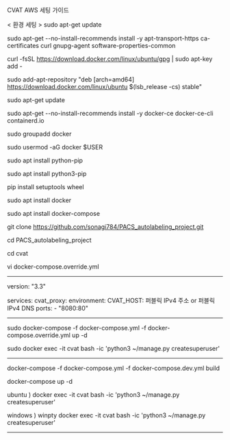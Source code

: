 CVAT AWS 세팅 가이드

< 환경 세팅 >
sudo apt-get update

sudo apt-get --no-install-recommends install -y apt-transport-https ca-certificates curl gnupg-agent software-properties-common

curl -fsSL https://download.docker.com/linux/ubuntu/gpg | sudo apt-key add -

sudo add-apt-repository "deb [arch=amd64] https://download.docker.com/linux/ubuntu $(lsb_release -cs) stable"

sudo apt-get update

sudo apt-get --no-install-recommends install -y docker-ce docker-ce-cli containerd.io


sudo groupadd docker

sudo usermod -aG docker $USER


sudo apt install python-pip

sudo apt install python3-pip

pip install setuptools wheel

sudo apt install docker

sudo apt install docker-compose


git clone https://github.com/sonagi784/PACS_autolabeling_project.git

cd PACS_autolabeling_project

cd cvat

vi docker-compose.override.yml

-------------------
version: "3.3"

services:
  cvat_proxy:
    environment:
      CVAT_HOST: 퍼블릭 IPv4 주소 or 퍼블릭 IPv4 DNS
    ports:
      - "8080:80"

------------------------

sudo docker-compose -f docker-compose.yml -f docker-compose.override.yml up -d

sudo docker exec -it cvat bash -ic 'python3 ~/manage.py createsuperuser'




------------------------
docker-compose -f docker-compose.yml -f docker-compose.dev.yml build

docker-compose up -d

ubuntu )
docker exec -it cvat bash -ic 'python3 ~/manage.py createsuperuser'

windows )
winpty docker exec -it cvat bash -ic 'python3 ~/manage.py createsuperuser'

----------------------------
